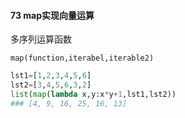 #### 73 map实现向量运算

多序列运算函数

`map(function,iterabel,iterable2)`

```python
lst1=[1,2,3,4,5,6]
lst2=[3,4,5,6,3,2]
list(map(lambda x,y:x*y+1,lst1,lst2))
### [4, 9, 16, 25, 16, 13]
```